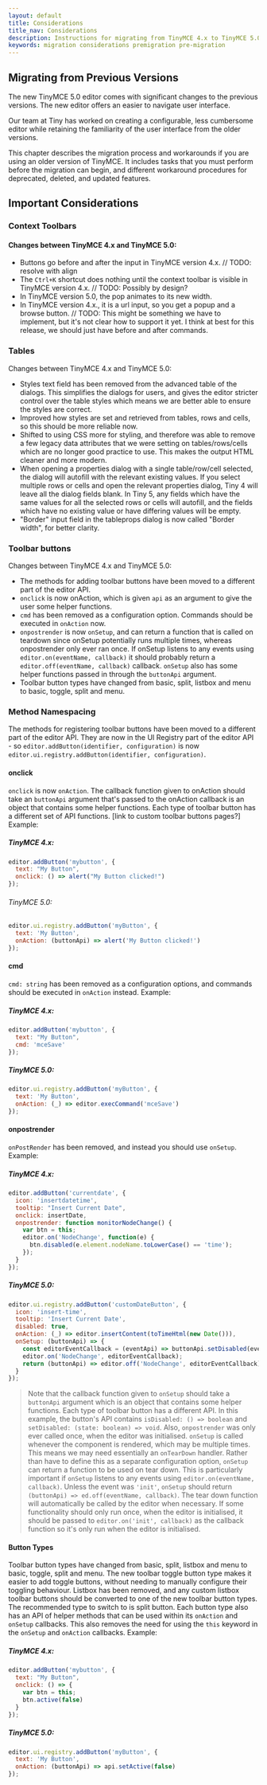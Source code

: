 ```yaml
---
layout: default
title: Considerations
title_nav: Considerations
description: Instructions for migrating from TinyMCE 4.x to TinyMCE 5.0.
keywords: migration considerations premigration pre-migration
---
```


## Migrating from Previous Versions

The new TinyMCE 5.0 editor comes with significant changes to the previous versions. The new editor offers an easier to navigate user interface.

Our team at Tiny has worked on creating a configurable, less cumbersome editor while retaining the familiarity of the user interface from the older versions.

This chapter describes the migration process and workarounds if you are using an older version of TinyMCE. It includes tasks that you must perform before the migration can begin, and different workaround procedures for deprecated, deleted, and updated features.


## Important Considerations

### Context Toolbars

#### Changes between TinyMCE 4.x and TinyMCE 5.0:

* Buttons go before and after the input in TinyMCE version 4.x. // TODO: resolve with align
* The `Ctrl+K` shortcut does nothing until the context toolbar is visible in TinyMCE version 4.x. // TODO: Possibly by design?
* In TinyMCE version 5.0, the pop animates to its new width.
* In TinyMCE version 4.x., it is a url input, so you get a popup and a browse button. // TODO: This might be something we have to implement, but it's not clear how to support it yet. I think at best for this release, we should just have before and after commands.

### Tables

Changes between TinyMCE 4.x and TinyMCE 5.0:

* Styles text field has been removed from the advanced table of the dialogs. This simplifies the dialogs for users, and gives the editor stricter control over the table styles which means we are better able to ensure the styles are correct.
* Improved how styles are set and retrieved from tables, rows and cells, so this should be more reliable now.
* Shifted to using CSS more for styling, and therefore was able to remove a few legacy data attributes that we were setting on tables/rows/cells which are no longer good practice to use. This makes the output HTML cleaner and more modern.
* When opening a properties dialog with a single table/row/cell selected, the dialog will autofill with the relevant existing values. If you select multiple rows or cells and open the relevant properties dialog, Tiny 4 will leave all the dialog fields blank. In Tiny 5, any fields which have the same values for all the selected rows or cells will autofill, and the fields which have no existing value or have differing values will be empty.
* "Border" input field in the tableprops dialog is now called "Border width", for better clarity.

### Toolbar buttons

Changes between TinyMCE 4.x and TinyMCE 5.0:

* The methods for adding toolbar buttons have been moved to a different part of the editor API.
* `onclick` is now onAction, which is given `api` as an argument to give the user some helper functions.
* `cmd` has been removed as a configuration option. Commands should be executed in `onAction` now.
* `onpostrender` is now `onSetup`, and can return a function that is called on teardown since onSetup potentially runs multiple times, whereas onpostrender only ever ran once. If onSetup listens to any events using `editor.on(eventName, callback)` it should probably return a `editor.off(eventName, callback)` callback. `onSetup` also has some helper functions passed in through the `buttonApi` argument.
* Toolbar button types have changed from basic, split, listbox and menu to basic, toggle, split and menu.

### Method Namespacing

The methods for registering toolbar buttons have been moved to a different part of the editor API. They are now in the UI Registry part of the editor API - so `editor.addButton(identifier, configuration)` is now `editor.ui.registry.addButton(identifier, configuration)`.

#### onclick

`onclick` is now `onAction`. The callback function given to onAction should take an `buttonApi` argument that's passed to the onAction callback is an object that contains some helper functions. Each type of toolbar button has a different set of API functions. [link to custom toolbar buttons pages?] Example:

##### TinyMCE 4.x:

```js
editor.addButton('mybutton', {
  text: "My Button",
  onclick: () => alert("My Button clicked!")
});
```
###### TinyMCE 5.0:

```js
editor.ui.registry.addButton('myButton', {
  text: 'My Button',
  onAction: (buttonApi) => alert('My Button clicked!')
});
```
#### cmd

`cmd: string` has been removed as a configuration options, and commands should be executed in `onAction` instead. Example:

##### TinyMCE 4.x:

```js
editor.addButton('mybutton', {
  text: "My Button",
  cmd: 'mceSave'
});
```
##### TinyMCE 5.0:

```js
editor.ui.registry.addButton('myButton', {
  text: 'My Button',
  onAction: (_) => editor.execCommand('mceSave')
});
```
#### onpostrender
`onPostRender` has been removed, and instead you should use `onSetup`. Example:

#####  TinyMCE 4.x:

```js
editor.addButton('currentdate', {
  icon: 'insertdatetime',
  tooltip: "Insert Current Date",
  onclick: insertDate,
  onpostrender: function monitorNodeChange() {
    var btn = this;
    editor.on('NodeChange', function(e) {
      btn.disabled(e.element.nodeName.toLowerCase() == 'time');
    });
  }
});
```
#####  TinyMCE 5.0:

```js
editor.ui.registry.addButton('customDateButton', {
  icon: 'insert-time',
  tooltip: 'Insert Current Date',
  disabled: true,
  onAction: (_) => editor.insertContent(toTimeHtml(new Date())),
  onSetup: (buttonApi) => {
    const editorEventCallback = (eventApi) => buttonApi.setDisabled(eventApi.element.nodeName.toLowerCase() === 'time');
    editor.on('NodeChange', editorEventCallback);
    return (buttonApi) => editor.off('NodeChange', editorEventCallback);
  }
});
```
> Note that the callback function given to `onSetup` should take a `buttonApi` argument which is an object that contains some helper functions. Each type of toolbar button has a different API. In this example, the button's API contains `isDisabled: () => boolean` and `setDisabled: (state: boolean) => void`.
Also, `onpostrender` was only ever called once, when the editor was initialised. `onSetup` is called whenever the component is rendered, which may be multiple times. This means we may need essentially an `onTearDown` handler. Rather than have to define this as a separate configuration option, `onSetup` can return a function to be used on tear down.
This is particularly important if `onSetup` listens to any events using `editor.on(eventName, callback)`. Unless the event was `'init'`, `onSetup` should return `(buttonApi) => ed.off(eventName, callback)`. The tear down function will automatically be called by the editor when necessary.
If some functionality should only run once, when the editor is initialised, it should be passed to `editor.on('init', callback)` as the callback function so it's only run when the editor is initialised.

#### Button Types
Toolbar button types have changed from basic, split, listbox and menu to basic, toggle, split and menu. The new toolbar toggle button type makes it easier to add toggle buttons, without needing to manually configure their toggling behaviour. Listbox has been removed, and any custom listbox toolbar buttons should be converted to one of the new toolbar button types. The recommended type to switch to is split button.
Each button type also has an API of helper methods that can be used within its `onAction` and `onSetup` callbacks. This also removes the need for using the `this` keyword in the `onSetup` and `onAction` callbacks. Example:

##### TinyMCE 4.x:

```js
editor.addButton('mybutton', {
  text: "My Button",
  onclick: () => {
    var btn = this;
    btn.active(false)
  }
});
```
##### TinyMCE 5.0:

```js
editor.ui.registry.addButton('myButton', {
  text: 'My Button',
  onAction: (buttonApi) => api.setActive(false)
});
```


